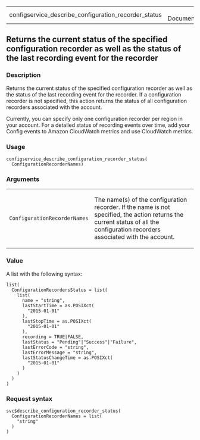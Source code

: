 <table style="width: 100%;">
<tbody>
<tr class="odd">
<td>configservice_describe_configuration_recorder_status</td>
<td style="text-align: right;">R Documentation</td>
</tr>
</tbody>
</table>

## Returns the current status of the specified configuration recorder as well as the status of the last recording event for the recorder

### Description

Returns the current status of the specified configuration recorder as
well as the status of the last recording event for the recorder. If a
configuration recorder is not specified, this action returns the status
of all configuration recorders associated with the account.

Currently, you can specify only one configuration recorder per region in
your account. For a detailed status of recording events over time, add
your Config events to Amazon CloudWatch metrics and use CloudWatch
metrics.

### Usage

    configservice_describe_configuration_recorder_status(
      ConfigurationRecorderNames)

### Arguments

<table>
<colgroup>
<col style="width: 35%" />
<col style="width: 65%" />
</colgroup>
<tbody>
<tr class="odd">
<td><code
id="configservice_describe_configuration_recorder_status_:_ConfigurationRecorderNames">ConfigurationRecorderNames</code></td>
<td><p>The name(s) of the configuration recorder. If the name is not
specified, the action returns the current status of all the
configuration recorders associated with the account.</p></td>
</tr>
</tbody>
</table>

### Value

A list with the following syntax:

    list(
      ConfigurationRecordersStatus = list(
        list(
          name = "string",
          lastStartTime = as.POSIXct(
            "2015-01-01"
          ),
          lastStopTime = as.POSIXct(
            "2015-01-01"
          ),
          recording = TRUE|FALSE,
          lastStatus = "Pending"|"Success"|"Failure",
          lastErrorCode = "string",
          lastErrorMessage = "string",
          lastStatusChangeTime = as.POSIXct(
            "2015-01-01"
          )
        )
      )
    )

### Request syntax

    svc$describe_configuration_recorder_status(
      ConfigurationRecorderNames = list(
        "string"
      )
    )
